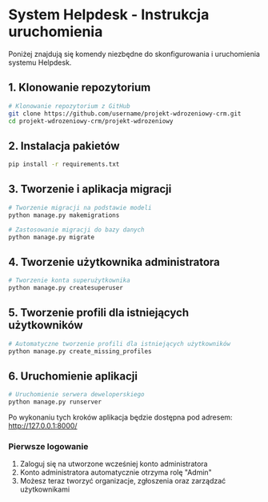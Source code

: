 # System Helpdesk - Instrukcja uruchomienia

Poniżej znajdują się komendy niezbędne do skonfigurowania i uruchomienia systemu Helpdesk.

## 1. Klonowanie repozytorium

```bash
# Klonowanie repozytorium z GitHub
git clone https://github.com/username/projekt-wdrozeniowy-crm.git
cd projekt-wdrozeniowy-crm/projekt-wdrozeniowy
```

## 2. Instalacja pakietów

```bash
pip install -r requirements.txt
```

## 3. Tworzenie i aplikacja migracji

```bash
# Tworzenie migracji na podstawie modeli
python manage.py makemigrations

# Zastosowanie migracji do bazy danych
python manage.py migrate
```

## 4. Tworzenie użytkownika administratora

```bash
# Tworzenie konta superużytkownika
python manage.py createsuperuser
```

## 5. Tworzenie profili dla istniejących użytkowników

```bash
# Automatyczne tworzenie profili dla istniejących użytkowników
python manage.py create_missing_profiles
```

## 6. Uruchomienie aplikacji

```bash
# Uruchomienie serwera deweloperskiego
python manage.py runserver
```

Po wykonaniu tych kroków aplikacja będzie dostępna pod adresem: http://127.0.0.1:8000/

### Pierwsze logowanie

1. Zaloguj się na utworzone wcześniej konto administratora
2. Konto administratora automatycznie otrzyma rolę "Admin"
3. Możesz teraz tworzyć organizacje, zgłoszenia oraz zarządzać użytkownikami
